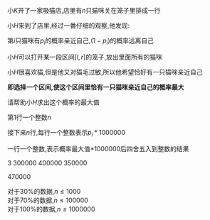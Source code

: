 小$K$开了一家吸猫店,店里有$n$只猫咪关在笼子里排成一行

小$H$来到了店里,经过一番仔细的观察,他发现:

第$i$只猫咪有$p_i$的概率亲近自己,$(1-p_i)$的概率远离自己

小$H$可以打开某一段区间$[l,r]$的笼子,放出里面所有的猫咪

小$H$很喜欢猫,但是他又对猫毛过敏,所以他希望恰好有一只猫咪亲近自己

**即选择一个区间,使这个区间里恰有一只猫咪亲近自己的概率最大**

请帮助小$H$求出这个概率的最大值

第$1$行一个整数$n$

接下来$n$行,每行一个整数表示$p_i*1000000$

一行一个整数,表示概率最大值$*1000000$后四舍五入到整数的结果

3
300000
400000
350000

470000

对于$30\%$的数据,$n\le1000$  
对于$70\%$的数据,$n\le100000$  
对于$100\%$的数据,$n\le1000000$